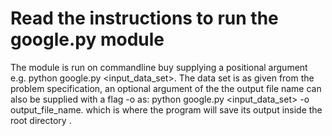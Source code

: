 #	Read the instructions to run the google.py module
The module is run on commandline buy supplying a positional argument 
e.g. python google.py <input_data_set>. The data set is as given from the 
problem specification, an optional argument of the the output file name can 
also be supplied with a flag -o as: python google.py <input_data_set> -o output_file_name.
which is where the program will save its output inside the root directory .
